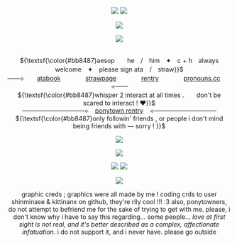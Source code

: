 <p align="center"> 
    <img src="https://files.catbox.moe/ycpwio.png"/>
  <img src="https://komarev.com/ghpvc/?username=aesvic&color=9d5f6b&style=flat&label=lovelies+!"/>
<p align="center">
<img src="https://files.catbox.moe/k4265o.png"/>
</p>

<p align="center">
<img src="https://readme-typing-svg.demolab.com?font=Zen+Old+Mincho&duration=2000&pause=500&color=E19B8F&center=true&width=435&lines=%E3%81%82%E3%81%AA%E3%81%9F%E3%81%AE%E5%90%90%E6%81%AF%E3%82%92%E3%81%93%E3%81%AE%E6%89%8B%E3%81%A7%E6%AD%A2%E3%82%81%E3%81%9F%E3%81%8B%E3%82%89;%E3%81%82%E3%81%AA%E3%81%9F%E3%81%AE%E3%81%9F%E3%82%81%E6%81%AF+%E3%81%93%E3%81%AE%E6%89%8B%E3%81%A7%E6%AD%A2%E3%82%81%E3%81%9F%E3%81%8B%E3%82%89;%E2%80%98+oh+%2C+my+sweet+corpse+!+%2C;%E5%83%95%E3%81%AE%E4%B8%AD%E3%81%AE%E3%81%93%E3%81%AE%E6%84%9B%E3%82%92%E3%81%8A%E5%AE%88%E3%82%8A%E3%81%AB%E3%81%97%E3%81%A6;%E6%9A%97%E3%81%84%E5%BA%95%E3%81%BE%E3%81%A7%E6%B2%88%E3%82%93%E3%81%A7%E3%81%84%E3%81%93%E3%81%86;%E3%81%93%E3%82%8C%E3%81%A7%E3%82%82%E3%81%86%E5%BD%BC%E5%A5%B3%E3%81%AF%E9%9B%A2%E3%82%8C%E3%82%8C%E3%81%AA%E3%81%84;%E5%83%95%E3%81%AF%E3%82%82%E3%81%86%E5%BD%BC%E5%A5%B3%E3%82%92%E9%9B%A2%E3%81%95%E3%81%AA%E3%81%84"/>
</p>

<p align="center">
   <br> ${\textsf{\color{#bb8487}aesop　　he　/　him　✦　c + h　always welcome　✦　please sign ata　/　straw}}$ 
 <br>
  ——⟣　　<a href="https://medkit.atabook.org">atabook</a>　　　　<a href="https://aesvic.straw.page">strawpage</a>　　　　<a href="https://rentry.co/six-eared-macaque">rentry</a>　　　　<a href="https://pronouns.cc/@sixearedmacaque">pronouns.cc</a>　　⟢——
     <br> ${\textsf{\color{#bb8487}whisper 2 interact at all times .　　don't be scared to interact ! ♥}}$ 
 <br>
   ——————————⟣⠀ <a href="https://rentry.co/shadow-peach">ponytown rentry</a> ⠀⟢——————————
         <br> ${\textsf{\color{#bb8487}only followin' friends , or people i don't mind being friends with — sorry ! }}$ 
 <br>
  </p>

<p align="center">
<img src="https://files.catbox.moe/ql55xp.png"/>
</p>


<p align="center">
<img src="https://files.catbox.moe/iygw9g.png"/>
</p>
<p align="center">
  <img src=https://spotify-github-profile.kittinanx.com/api/view?uid=h63e9eve7j8iinoi3disbnwky&cover_image=true&theme=novatorem&show_offline=false&background_color=725b73&interchange=false&bar_color=f9eed9&bar_color_cover=true)](https://spotify-github-profile.kittinanx.com/api/view?uid=h63e9eve7j8iinoi3disbnwky&redirect=true)>
<a href="https://github.com/shinminase/marquee/">
  <img src="images/svg/marquee.svg"></img>
</a>
  
<p align="center">
<img src="https://files.catbox.moe/iygw9g.png"/>
</p>

<p align="center">
graphic creds ; graphics were all made by me ! coding crds to user shinminase & kittinanx on github, they're rlly cool !!! :3  also, ponytowners, do not attempt to befriend me for the sake of trying to get with me.  please, i don't know why i have to say this regarding... some people...  <i> love at first sight is not real, and it's better described as a complex, affectionate infatuation. </i>  i do not support it, and i never have.  please go outside
</p>
